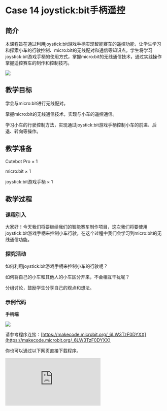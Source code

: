 ﻿---
sidebar_position: 14
sidebar_label: case 14 joystick:bit手柄遥控
---

# Case 14 joystick:bit手柄遥控

## 简介

本课程旨在通过利用joystick:bit游戏手柄实现智能赛车的遥控功能，让学生学习和探索小车的行驶控制、micro:bit的无线配对和通信等知识点。学生将学习joystick:bit游戏手柄的使用方式，掌握micro:bit的无线通信技术，通过实践操作掌握遥控赛车的制作和控制技巧。

![](https://wiki-media-ef.oss-cn-hongkong.aliyuncs.com//images/cutebot-pro-case-14-01.png)

## 教学目标

学会与micro:bit进行无线配对。

掌握micro:bit的无线通信技术，实现与小车的遥控通信。

学习小车的行驶控制方法，实现通过joystick:bit游戏手柄控制小车的前进、后退、转向等操作。


## 教学准备

Cutebot Pro × 1

micro:bit × 1

joystick:bit游戏手柄 × 1

## 教学过程

### 课程引入

大家好！今天我们将要继续我们的智能赛车制作项目，这次我们将要使用joystick:bit游戏手柄来控制小车行驶，在这个过程中我们会学习到micro:bit的无线通信功能。

### 探究活动

如何利用joystick:bit游戏手柄来控制小车的行驶呢？

如何将自己的小车和其他人的小车区分开来，不会相互干扰呢？

分组讨论，鼓励学生分享自己的观点和想法。

### 示例代码

**手柄端**

![](https://wiki-media-ef.oss-cn-hongkong.aliyuncs.com//images/cutebot-pro-case-14-02.png)

请参考程序连接：[https://makecode.microbit.org/_6LW3TzF0DYXX](https://makecode.microbit.org/_6LW3TzF0DYXX)

你也可以通过以下网页直接下载程序。

<div
    style={{
        position: 'relative',
        paddingBottom: '60%',
        overflow: 'hidden',
    }}
>
    <iframe
        src="https://makecode.microbit.org/_6LW3TzF0DYXX"
        frameborder="0"
        sandbox="allow-popups allow-forms allow-scripts allow-same-origin"
        style={{
            position: 'absolute',
            width: '100%',
            height: '100%',
        }}
    />
</div>

**小车端**

### 案例展示

![](https://wiki-media-ef.oss-cn-hongkong.aliyuncs.com//images/cutebot-pro-case-14-03.png)

请参考程序连接：[https://makecode.microbit.org/S07936-83398-83444-58201](https://makecode.microbit.org/S07936-83398-83444-58201)

你也可以通过以下网页直接下载程序。

<div
    style={{
        position: 'relative',
        paddingBottom: '60%',
        overflow: 'hidden',
    }}
>
    <iframe
        src="https://makecode.microbit.org/S07936-83398-83444-58201"
        frameborder="0"
        sandbox="allow-popups allow-forms allow-scripts allow-same-origin"
        style={{
            position: 'absolute',
            width: '100%',
            height: '100%',
        }}
    />
</div>

## 总结与反思

回顾课程内容，提醒学生掌握了哪些知识和技能。

引导学生讨论他们在制作过程中遇到的问题和困难，以及如何解决这些问题。

## 延伸活动

让学生尝试不仅仅是控制小车行驶，还可以通过游戏手柄上的按键控制小车的灯光效果或者切换巡线、避障、遥控等功能。
